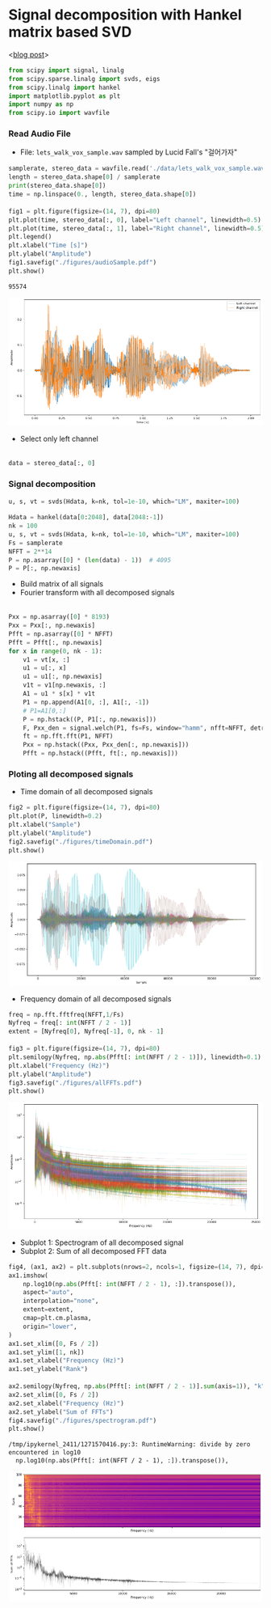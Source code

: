 # Signal decomposition with Hankel matrix based SVD

<[blog post](https://www.eunchurn.com/blog/engineering/2018-01-20-signal-decomposition-hmbsvd)>


```python
from scipy import signal, linalg
from scipy.sparse.linalg import svds, eigs
from scipy.linalg import hankel
import matplotlib.pyplot as plt
import numpy as np
from scipy.io import wavfile
```

### Read Audio File

- File: `lets_walk_vox_sample.wav` sampled by Lucid Fall's "걸어가자"


```python
samplerate, stereo_data = wavfile.read('./data/lets_walk_vox_sample.wav')
length = stereo_data.shape[0] / samplerate
print(stereo_data.shape[0])
time = np.linspace(0., length, stereo_data.shape[0])

fig1 = plt.figure(figsize=(14, 7), dpi=80)
plt.plot(time, stereo_data[:, 0], label="Left channel", linewidth=0.5)
plt.plot(time, stereo_data[:, 1], label="Right channel", linewidth=0.5)
plt.legend()
plt.xlabel("Time [s]")
plt.ylabel("Amplitude")
fig1.savefig("./figures/audioSample.pdf")
plt.show()
```

    95574



    
![png](main_files/main_3_1.png)
    


- Select only left channel


```python

data = stereo_data[:, 0]
```

### Signal decomposition

```python
u, s, vt = svds(Hdata, k=nk, tol=1e-10, which="LM", maxiter=100)
```


```python
Hdata = hankel(data[0:2048], data[2048:-1])
nk = 100
u, s, vt = svds(Hdata, k=nk, tol=1e-10, which="LM", maxiter=100)
Fs = samplerate
NFFT = 2**14
P = np.asarray([0] * (len(data) - 1))  # 4095
P = P[:, np.newaxis]

```

- Build matrix of all signals
- Fourier transform with all decomposed signals


```python

Pxx = np.asarray([0] * 8193)
Pxx = Pxx[:, np.newaxis]
Pfft = np.asarray([0] * NFFT)
Pfft = Pfft[:, np.newaxis]
for x in range(0, nk - 1):
    v1 = vt[x, :]
    u1 = u[:, x]
    u1 = u1[:, np.newaxis]
    v1t = v1[np.newaxis, :]
    A1 = u1 * s[x] * v1t
    P1 = np.append(A1[0, :], A1[:, -1])
    # P1=A1[0,:]
    P = np.hstack((P, P1[:, np.newaxis]))
    F, Pxx_den = signal.welch(P1, fs=Fs, window="hamm", nfft=NFFT, detrend="constant")
    ft = np.fft.fft(P1, NFFT)
    Pxx = np.hstack((Pxx, Pxx_den[:, np.newaxis]))
    Pfft = np.hstack((Pfft, ft[:, np.newaxis]))
```

### Ploting all decomposed signals

- Time domain of all decomposed signals


```python
fig2 = plt.figure(figsize=(14, 7), dpi=80)
plt.plot(P, linewidth=0.2)
plt.xlabel("Sample")
plt.ylabel("Amplitude")
fig2.savefig("./figures/timeDomain.pdf")
plt.show()
```


    
![png](main_files/main_11_0.png)
    


- Frequency domain of all decomposed signals


```python
freq = np.fft.fftfreq(NFFT,1/Fs)
Nyfreq = freq[: int(NFFT / 2 - 1)]
extent = [Nyfreq[0], Nyfreq[-1], 0, nk - 1]

fig3 = plt.figure(figsize=(14, 7), dpi=80)
plt.semilogy(Nyfreq, np.abs(Pfft[: int(NFFT / 2 - 1)]), linewidth=0.1)
plt.xlabel("Frequency (Hz)")
plt.ylabel("Amplitude")
fig3.savefig("./figures/allFFTs.pdf")
plt.show()
```


    
![png](main_files/main_13_0.png)
    


- Subplot 1: Spectrogram of all decomposed signal
- Subplot 2: Sum of all decomposed FFT data


```python
fig4, (ax1, ax2) = plt.subplots(nrows=2, ncols=1, figsize=(14, 7), dpi=80, sharex=True)
ax1.imshow(
    np.log10(np.abs(Pfft[: int(NFFT / 2 - 1), :]).transpose()),
    aspect="auto",
    interpolation="none",
    extent=extent,
    cmap=plt.cm.plasma,
    origin="lower",
)
ax1.set_xlim([0, Fs / 2])
ax1.set_ylim([1, nk])
ax1.set_xlabel("Frequency (Hz)")
ax1.set_ylabel("Rank")

ax2.semilogy(Nyfreq, np.abs(Pfft[: int(NFFT / 2 - 1)].sum(axis=1)), "k", linewidth=0.1)
ax2.set_xlim([0, Fs / 2])
ax2.set_xlabel("Frequency (Hz)")
ax2.set_ylabel("Sum of FFTs")
fig4.savefig("./figures/spectrogram.pdf")
plt.show()
```

    /tmp/ipykernel_2411/1271570416.py:3: RuntimeWarning: divide by zero encountered in log10
      np.log10(np.abs(Pfft[: int(NFFT / 2 - 1), :]).transpose()),



    
![png](main_files/main_15_1.png)
    

